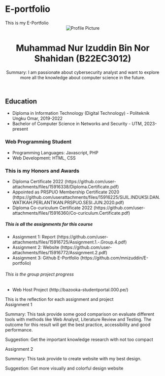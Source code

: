 # E-portfolio
<!DOCTYPE html>
<html lang="en">
<head>
	<meta charset="UTF-5">
	<meta name="viewport" content="width=device-width, initial-scale=1.0">
	 This is my E-Portfolio 
	<link rel="stylesheet" href="styles.css">
</head>
<body>
	<header>
		<img src="https://github.com/mnizuddin/E-portfolio/assets/154438734/e02670b6-dee3-4d6f-ab76-90a1cabccd28"
 alt="Profile Picture">
		<h1> Muhammad Nur Izuddin Bin Nor Shahidan (B22EC3012)</h1>
		<p>Summary: I am passionate about cybersecurity analyst and want to explore more all the knowledge about computer science in the future.</p>
	</header>
	<section id="core">
	<h2>Education</h2>
	<ul>
		<li>Diploma in Information Technology (Digital Technology) - Politeknik Ungku Omar, 2019-2022 </li>
		<li>Bachelor of Computer Science in Networks and Security - UTM, 2023-present </li>
	</ul>
	<h3>Web Programming Student</h3>
	<ul>
		<li>Programming Languages: Javascript, PHP</li>
		<li>Web Development: HTML, CSS</li>
	</ul> 
	</section>
	<section id="additional">
	<h3>This is my Honors and Awards</h3>
	<ul>
		<li> Diploma Certificate 2022 (https://github.com/user-attachments/files/15916338/Diploma.Certificate.pdf) </li>
  		<li> Appointed as PRSPUO Membership Certificate  2020 (https://github.com/userattachments/files/15916225/SIJIL.INDUKSI.DAN.WATIKAH.PERLANTIKAN.PRSPUO.SESI.JUN.2020.pdf) </li> 
    		<li> Diploma Co-curiculum Certificate 2022 (https://github.com/user-attachments/files/15916360/Co-curiculum.Certificate.pdf) </li>
	 </section>
	<section id="assignments-project">
	<h5>This is all the assignments for this course</h5>
	<ul>
		<li> Assignment 1: Report (https://github.com/user-attachments/files/15916725/Assignment.1.-.Group.4.pdf) </li>
  		<li> Assignment 2: Website (https://github.com/user-attachments/files/15916772/Assignment.2.pdf) </li>
    		<li>Assignment 3: Github E-Portfolio (https://github.com/mnizuddin/E-portfolio) </li> 
	</ul>
 	<h6> This is the group project progress</h6>
  	<ul>
		<li> Web Host Project (http://bazooka-studentportal.000.pe/) </li>
	</ul>
	</section>
 	<section id="reflections">
  	<h7> This is the reflection for each assignment and project</h7>
	<article>
		<h8>Assignment 1</h8>
   		<p> Summary: This task provide some good comparison on evaluate different tools with methods like Web Analyst, Literature Review and Testing. The outcome for this result will get the best practice, accessibility and good performance. </p>
     		<p> Suggestion: Get the important knowledge research with not too compact</p>
       		<h8> Assignment 2</h8>
	 	<p> Summary: This task provide to create website with my best design.</p>
   		<p> Suggestion: Get more visually and colorful design website</p>
	</article>
	</section>	
</body>
</html> 
